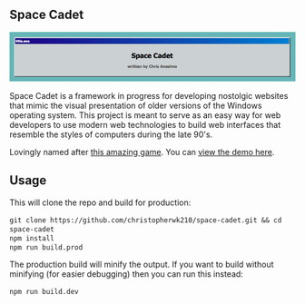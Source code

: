Space Cadet
---
![Space Cadet](/demo/title.png?raw=true "Space Cadet")

Space Cadet is a framework in progress for developing nostolgic websites that mimic the visual presentation of older versions of the Windows operating system. This project is meant to serve as an easy way for web developers to use modern web technologies to build web interfaces that resemble the styles of computers during the late 90's.

Lovingly named after [this amazing game](https://en.wikipedia.org/wiki/Full_Tilt!_Pinball). You can [view the demo here](http://christopherwk210.github.io/space-cadet/).

Usage
---
This will clone the repo and build for production:

    git clone https://github.com/christopherwk210/space-cadet.git && cd space-cadet
    npm install
    npm run build.prod

The production build will minify the output. If you want to build without minifying (for easier debugging) then you can run this instead:

    npm run build.dev
